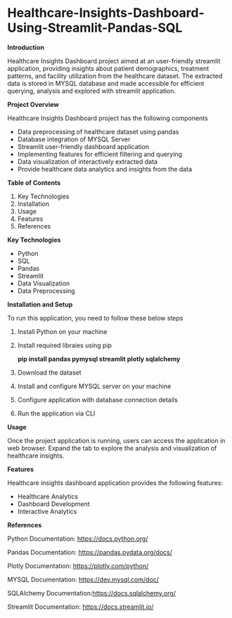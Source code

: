 # Healthcare-Insights-Dashboard-Using-Streamlit-Pandas-SQL

**Introduction**

  Healthcare Insights Dashboard project aimed at an user-friendly streamlit application, providing insights about patient demographics, treatment patterns, and facility utilization from the healthcare dataset. The extracted data is stored in MYSQL database and made accessible for efficient querying, analysis and explored with streamlit application.

**Project Overview**

  Healthcare Insights Dashboard project has the following components

  * Data preprocessing of healthcare dataset using pandas
  * Database integration of MYSQL Server
  * Streamlit user-friendly dashboard application
  * Implementing features for efficient filtering and querying
  * Data visualization of interactively extracted data
  * Provide healthcare data analytics and insights from the data

**Table of Contents**

  1) Key Technologies
  2) Installation
  3) Usage
  4) Features
  5) References

**Key Technologies**

  * Python
  * SQL
  * Pandas
  * Streamlit
  * Data Visualization
  * Data Preprocessing

**Installation and Setup**

To run this application, you need to follow these below steps

  1) Install Python on your machine
  2) Install required libraies using pip
     
      **pip install pandas pymysql streamlit plotly sqlalchemy**

  3) Download the dataset
  4) Install and configure MYSQL server on your machine
  5) Configure application with database connection details
  6) Run the application via CLI

**Usage**

Once the project application is running, users can access the application in web browser. Expand the tab to explore the analysis and visualization of healthcare insights.

**Features**

Healthcare insights dashboard application provides the following features:

  * Healthcare Analytics
  * Dashboard Development
  * Interactive Analytics

**References**

Python Documentation: https://docs.python.org/

Pandas Documentation: https://pandas.pydata.org/docs/

Plotly Documentation: https://plotly.com/python/

MYSQL Documentation: https://dev.mysql.com/doc/

SQLAlchemy Documentation:https://docs.sqlalchemy.org/

Streamlit Documentation: https://docs.streamlit.io/
  
